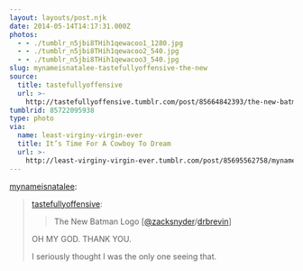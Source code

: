 ```yaml
---
layout: layouts/post.njk
date: 2014-05-14T14:17:31.000Z
photos:
  - - ./tumblr_n5jbi8THih1qewacoo1_1280.jpg
  - - ./tumblr_n5jbi8THih1qewacoo2_540.jpg
  - - ./tumblr_n5jbi8THih1qewacoo3_540.jpg
slug: mynameisnatalee-tastefullyoffensive-the-new
source:
  title: tastefullyoffensive
  url: >-
    http://tastefullyoffensive.tumblr.com/post/85664842393/the-new-batman-logo-zacksnyderhappyharrytoons
tumblrid: 85722095938
type: photo
via:
  name: least-virginy-virgin-ever
  title: It’s Time For A Cowboy To Dream
  url: >-
    http://least-virginy-virgin-ever.tumblr.com/post/85695562758/mynameisnatalee-tastefullyoffensive-the-new
---
```

<p><a class="tumblr_blog" href="http://mynameisnatalee.tumblr.com/post/85670903257/tastefullyoffensive-the-new-batman-logo">mynameisnatalee</a>:</p>
<blockquote>
<p><a class="tumblr_blog" href="http://tumblr.tastefullyoffensive.com/post/85664842393/the-new-batman-logo-zacksnyder-drbrevin">tastefullyoffensive</a>:</p>
<blockquote>
<p>The New Batman Logo [<a href="https://twitter.com/ZackSnyder/status/466249462348644352">@zacksnyder</a>/<a href="http://www.reddit.com/r/funny/comments/25hdrc/the_new_batman_logo/">drbrevin</a>]</p>
</blockquote>
<p>OH MY GOD. THANK YOU.</p>
<p>I seriously thought I was the only one seeing that.</p>
</blockquote>
